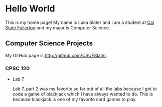 # Hello World

This is my home page! My name is Luka Slater and I am a student at [Cal State Fullerton](http://www.fullerton.edu/) and my major is Computer Science.

## Computer Science Projects

My GitHub page is http://github.com/CSUFSlater.

### CPSC 120

* Lab 7

    Lab 7, part 2 was my favorite so far out of all the labs because
    I got to code a game of blackjack which I have always wanted to do.
    This is because blackjack is one of my favorite card games to play.
